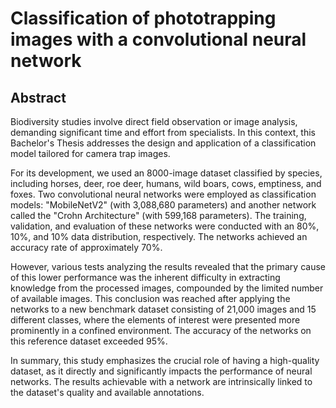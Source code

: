 # Classification of phototrapping images with a convolutional neural network

## Abstract

Biodiversity studies involve direct field observation or image analysis, demanding significant time and effort from specialists. In this context, this Bachelor's Thesis addresses the design and application of a classification model tailored for camera trap images.

For its development, we used an 8000-image dataset classified by species, including horses, deer, roe deer, humans, wild boars, cows, emptiness, and foxes. Two convolutional neural networks were employed as classification models: "MobileNetV2" (with 3,088,680 parameters) and another network called the "Crohn Architecture" (with 599,168 parameters). The training, validation, and evaluation of these networks were conducted with an 80%, 10%, and 10% data distribution, respectively. The networks achieved an accuracy rate of approximately 70%.

However, various tests analyzing the results revealed that the primary cause of this lower performance was the inherent difficulty in extracting knowledge from the processed images, compounded by the limited number of available images. This conclusion was reached after applying the networks to a new benchmark dataset consisting of 21,000 images and 15 different classes, where the elements of interest were presented more prominently in a confined environment. The accuracy of the networks on this reference dataset exceeded 95%.

In summary, this study emphasizes the crucial role of having a high-quality dataset, as it directly and significantly impacts the performance of neural networks. The results achievable with a network are intrinsically linked to the dataset's quality and available annotations.
